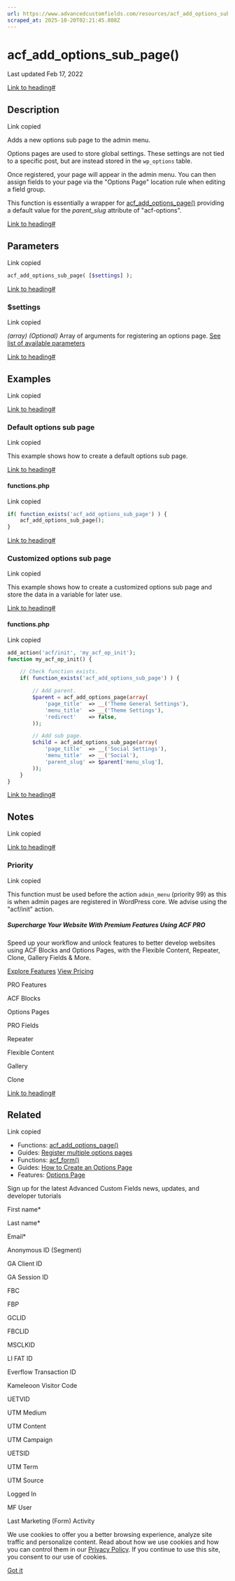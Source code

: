 ```yaml
---
url: https://www.advancedcustomfields.com/resources/acf_add_options_sub_page
scraped_at: 2025-10-20T02:21:45.808Z
---
```


# acf\_add\_options\_sub\_page()

Last updated Feb 17, 2022

[Link to heading#](https://www.advancedcustomfields.com/resources/acf_add_options_sub_page/#description)

## Description

Link copied

Adds a new options sub page to the admin menu.

Options pages are used to store global settings. These settings are not tied to a specific post, but are instead stored in the `wp_options` table.

Once registered, your page will appear in the admin menu. You can then assign fields to your page via the "Options Page" location rule when editing a field group.

This function is essentially a wrapper for [acf\_add\_options\_page()](https://www.advancedcustomfields.com/resources/acf_add_options_page/) providing a default value for the _parent\_slug_ attribute of "acf-options".

[Link to heading#](https://www.advancedcustomfields.com/resources/acf_add_options_sub_page/#parameters)

## Parameters

Link copied

```php
acf_add_options_sub_page( [$settings] );
```

[Link to heading#](https://www.advancedcustomfields.com/resources/acf_add_options_sub_page/#settings)

### $settings

Link copied

_(array)_ _(Optional)_ Array of arguments for registering an options page. [See list of available parameters](https://www.advancedcustomfields.com/resources/acf_add_options_page/)

[Link to heading#](https://www.advancedcustomfields.com/resources/acf_add_options_sub_page/#examples)

## Examples

Link copied

[Link to heading#](https://www.advancedcustomfields.com/resources/acf_add_options_sub_page/#default-options-sub-page)

### Default options sub page

Link copied

This example shows how to create a default options sub page.

[Link to heading#](https://www.advancedcustomfields.com/resources/acf_add_options_sub_page/#functionsphp)

#### functions.php

Link copied

```php
if( function_exists('acf_add_options_sub_page') ) {
    acf_add_options_sub_page();
}
```

[Link to heading#](https://www.advancedcustomfields.com/resources/acf_add_options_sub_page/#customized-options-sub-page)

### Customized options sub page

Link copied

This example shows how to create a customized options sub page and store the data in a variable for later use.

[Link to heading#](https://www.advancedcustomfields.com/resources/acf_add_options_sub_page/#functionsphp)

#### functions.php

Link copied

```php
add_action('acf/init', 'my_acf_op_init');
function my_acf_op_init() {

    // Check function exists.
    if( function_exists('acf_add_options_sub_page') ) {

        // Add parent.
        $parent = acf_add_options_page(array(
            'page_title'  => __('Theme General Settings'),
            'menu_title'  => __('Theme Settings'),
            'redirect'    => false,
        ));

        // Add sub page.
        $child = acf_add_options_sub_page(array(
            'page_title'  => __('Social Settings'),
            'menu_title'  => __('Social'),
            'parent_slug' => $parent['menu_slug'],
        ));
    }
}
```

[Link to heading#](https://www.advancedcustomfields.com/resources/acf_add_options_sub_page/#notes)

## Notes

Link copied

[Link to heading#](https://www.advancedcustomfields.com/resources/acf_add_options_sub_page/#priority)

### Priority

Link copied

This function must be used before the action `admin_menu` (priority 99) as this is when admin pages are registered in WordPress core. We advise using the "acf/init" action.

##### Supercharge Your Website With Premium Features Using ACF PRO

Speed up your workflow and unlock features to better develop websites using ACF Blocks and Options Pages, with the Flexible Content, Repeater,
Clone, Gallery Fields & More.


[Explore Features](https://www.advancedcustomfields.com/pro/) [View Pricing](https://www.advancedcustomfields.com/pro/#pricing-table/)

PRO Features

ACF Blocks

Options Pages

PRO Fields

Repeater

Flexible Content

Gallery

Clone

[Link to heading#](https://www.advancedcustomfields.com/resources/acf_add_options_sub_page/#related)

## Related

Link copied

- Functions: [acf\_add\_options\_page()](https://www.advancedcustomfields.com/resources/acf_add_options_page/)
- Guides: [Register multiple options pages](https://www.advancedcustomfields.com/resources/register-multiple-options-pages/)
- Functions: [acf\_form()](https://www.advancedcustomfields.com/resources/acf_form/)
- Guides: [How to Create an Options Page](https://www.advancedcustomfields.com/resources/how-to-create-an-options-page/)
- Features: [Options Page](https://www.advancedcustomfields.com/resources/options-page/)

Sign up for the latest Advanced Custom Fields news, updates, and developer tutorials

First name\*

Last name\*

Email\*

Anonymous ID (Segment)

GA Client ID

GA Session ID

FBC

FBP

GCLID

FBCLID

MSCLKID

LI FAT ID

Everflow Transaction ID

Kameleoon Visitor Code

UETVID

UTM Medium

UTM Content

UTM Campaign

UETSID

UTM Term

UTM Source

Logged In

MF User

Last Marketing (Form) Activity

We use cookies to offer you a better browsing experience, analyze site traffic and personalize content. Read about how we use cookies and how you can control them in our [Privacy Policy](https://wpengine.com/legal/privacy/). If you continue to use this site, you consent to our use of cookies.

[Got it](https://www.advancedcustomfields.com/resources/acf_add_options_sub_page/#)